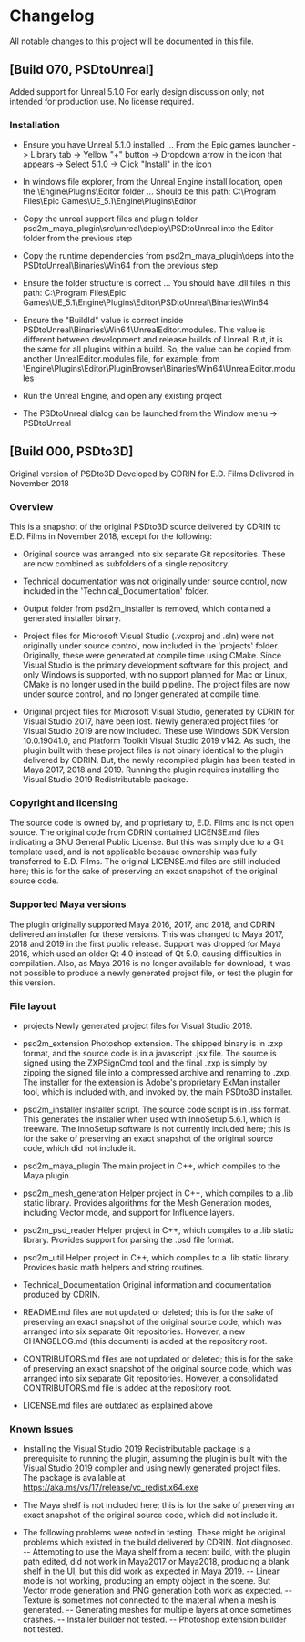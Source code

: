# Changelog

All notable changes to this project will be documented in this file.


## [Build 070, PSDtoUnreal]

Added support for Unreal 5.1.0
For early design discussion only; not intended for production use.
No license required.

### Installation

- Ensure you have Unreal 5.1.0 installed ... From the Epic games launcher -> Library tab -> Yellow "+" button -> Dropdown arrow in the icon that appears -> Select 5.1.0 -> Click "Install" in the icon

- In windows file explorer, from the Unreal Engine install location, open the \Engine\Plugins\Editor folder ... Should be this path: C:\Program Files\Epic Games\UE_5.1\Engine\Plugins\Editor

- Copy the unreal support files and plugin folder psd2m_maya_plugin\src\unreal\deploy\PSDtoUnreal into the Editor folder from the previous step

- Copy the runtime dependencies from psd2m_maya_plugin\deps into the PSDtoUnreal\Binaries\Win64 from the previous step

- Ensure the folder structure is correct ... You should have .dll files in this path: C:\Program Files\Epic Games\UE_5.1\Engine\Plugins\Editor\PSDtoUnreal\Binaries\Win64

- Ensure the "BuildId" value is correct inside PSDtoUnreal\Binaries\Win64\UnrealEditor.modules.  This value is different between development and release builds of Unreal.  But, it is the same for all plugins within a build.  So, the value can be copied from another UnrealEditor.modules file, for example, from \Engine\Plugins\Editor\PluginBrowser\Binaries\Win64\UnrealEditor.modules

- Run the Unreal Engine, and open any existing project

- The PSDtoUnreal dialog can be launched from the Window menu -> PSDtoUnreal


## [Build 000, PSDto3D]

Original version of PSDto3D
Developed by CDRIN for E.D. Films
Delivered in November 2018

### Overview

This is a snapshot of the original PSDto3D source delivered by CDRIN to E.D. Films in November 2018, except for the following:

- Original source was arranged into six separate Git repositories.  These are now combined as subfolders of a single repository.

- Technical documentation was not originally under source control, now included in the 'Technical_Documentation' folder.

- Output folder from psd2m_installer is removed, which contained a generated installer binary.

- Project files for Microsoft Visual Studio (.vcxproj and .sln) were not originally under source control, now included in the 'projects' folder.  Originally, these were generated at compile time using CMake.  Since Visual Studio is the primary development software for this project, and only Windows is supported, with no support planned for Mac or Linux, CMake is no longer used in the build pipeline.  The project files are now under source control, and no longer generated at compile time.

- Original project files for Microsoft Visual Studio, generated by CDRIN for Visual Studio 2017, have been lost.  Newly generated project files for Visual Studio 2019 are now included.  These use Windows SDK Version 10.0.19041.0, and Platform Toolkit Visual Studio 2019 v142.  As such, the plugin built with these project files is not binary identical to the plugin delivered by CDRIN.  But, the newly recompiled plugin has been tested in Maya 2017, 2018 and 2019.  Running the plugin requires installing the Visual Studio 2019 Redistributable package.

### Copyright and licensing

The source code is owned by, and proprietary to, E.D. Films and is not open source.  The original code from CDRIN contained LICENSE.md files indicating a GNU General Public License.  But this was simply due to a Git template used, and is not applicable because ownership was fully transferred to E.D. Films.  The original LICENSE.md files are still included here; this is for the sake of preserving an exact snapshot of the original source code.

### Supported Maya versions

The plugin originally supported Maya 2016, 2017, and 2018, and CDRIN delivered an installer for these versions.  This was changed to Maya 2017, 2018 and 2019 in the first public release.  Support was dropped for Maya 2016, which used an older Qt 4.0 instead of Qt 5.0, causing difficulties in compilation.  Also, as Maya 2016 is no longer available for download, it was not possible to produce a newly generated project file, or test the plugin for this version.

### File layout

- projects
Newly generated project files for Visual Studio 2019.

- psd2m_extension
Photoshop extension.  The shipped binary is in .zxp format, and the source code is in a javascript .jsx file.  The source is signed using the ZXPSignCmd tool and the final .zxp is simply by zipping the signed file into a compressed archive and renaming to .zxp.  The installer for the extension is Adobe's proprietary ExMan installer tool, which is included with, and invoked by, the main PSDto3D installer.
  
- psd2m_installer
Installer script.  The source code script is in .iss format.  This generates the installer when used with InnoSetup 5.6.1, which is freeware.  The InnoSetup software is not currently included here;  this is for the sake of preserving an exact snapshot of the original source code, which did not include it.
  
- psd2m_maya_plugin
The main project in C++, which compiles to the Maya plugin.
  
- psd2m_mesh_generation
Helper project in C++, which compiles to a .lib static library.  Provides algorithms for the Mesh Generation modes, including Vector mode, and support for Influence layers.
  
- psd2m_psd_reader
Helper project in C++, which compiles to a .lib static library.  Provides support for parsing the .psd file format.
  
- psd2m_util
Helper project in C++, which compiles to a .lib static library.  Provides basic math helpers and string routines.

- Technical_Documentation
Original information and documentation produced by CDRIN.

- README.md files are not updated or deleted; this is for the sake of preserving an exact snapshot of the original source code, which was arranged into six separate Git repositories.  However, a new CHANGELOG.md (this document) is added at the repository root.

- CONTRIBUTORS.md files are not updated or deleted; this is for the sake of preserving an exact snapshot of the original source code, which was arranged into six separate Git repositories.  However, a consolidated CONTRIBUTORS.md file is added at the repository root.

- LICENSE.md files are outdated as explained above

### Known Issues

- Installing the Visual Studio 2019 Redistributable package is a prerequisite to running the plugin, assuming the plugin is built with the Visual Studio 2019 compiler and using newly generated project files.  The package is available at https://aka.ms/vs/17/release/vc_redist.x64.exe

- The Maya shelf is not included here; this is for the sake of preserving an exact snapshot of the original source code, which did not include it.

- The following problems were noted in testing.  These might be original problems which existed in the build delivered by CDRIN.  Not diagnosed.
-- Attempting to use the Maya shelf from a recent build, with the plugin path edited, did not work in Maya2017 or Maya2018, producing a blank shelf in the UI, but this did work as expected in Maya 2019.
-- Linear mode is not working, producing an empty object in the scene.  But Vector mode generation and PNG generation both work as expected.
-- Texture is sometimes not connected to the material when a mesh is generated.
-- Generating meshes for multiple layers at once sometimes crashes.
-- Installer builder not tested.
-- Photoshop extension builder not tested.
